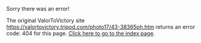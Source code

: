 

Sorry there was an error!

The original ValorToVictory site https://valortovictory.tripod.com/photo17/43-38365ph.htm returns an error code: 404 for this page. [Click here to go to the index page](../index.md).